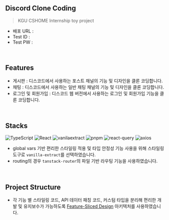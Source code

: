 ## Discord Clone Coding
> KGU CSHOME Internship toy project



- 배포 URL : 
- Test ID : 
- Test PW : 

<br>

## Features

- 게시판 : 디스코드에서 사용하는 포스트 채널의 기능 및 디자인을 클론 코딩합니다.
- 채팅 : 디스코드에서 사용하는 일반 채팅 채널의 기능 및 디자인을 클론 코딩합니다.
- 로그인 및 회원가입 : 디스코드 웹 버전에서 사용하는 로그인 및 회원가입 기능을 클론 코딩합니다.

<br>

## Stacks
![TypeScript](https://img.shields.io/badge/TypeScript-3178C6?style=flat-square&logo=Typescript&logoColor=white)
![React](https://img.shields.io/badge/React-61DAFB?style=flat-square&logo=react&logoColor=black)
![vanilaextract](https://img.shields.io/badge/Vanilla_Extract-F786AD?style=flat-square&logo=vanillaextract&logoColor=white)
![pnpm](https://img.shields.io/badge/pnpm-F69220?style=flat-square&logo=pnpm&logoColor=white)
![react-query](https://img.shields.io/badge/React_Query-FF4154?style=flat-square&logo=reactquery&logoColor=white)
![axios](https://img.shields.io/badge/Axios-5A29E4?style=flat-square&logo=axios&logoColor=white) 

- global vars 기반 편리한 스타일링 적용 및 타입 안정성 기능 사용을 위해 스타일링 도구로 `vanilla-extract`를 선택하였습니다.
- routing의 경우 `tanstack-router`의 파일 기반 라우팅 기능을 사용하였습니다.

<br>


## Project Structure

- 각 기능 별 스타일링 코드, API 데이터 패칭 코드, 커스텀 타입을 분리해 편리한 개발 및 유지보수가 가능하도록 [Feature-Sliced Design](https://feature-sliced.design/) 아키텍처를 사용하였습니다.

```

```



    



